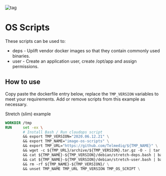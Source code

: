 ![tag](https://github.com/Telmediq/image-os-scripts/workflows/tag/badge.svg?branch=master)
# OS Scripts
These scripts can be used to:
- deps - Uplift vendor docker images so that they contain commonly used binaries.
- user - Create an application user, create /opt/app and assign permissions.

## How to use
Copy paste the dockerfile entry below, replace the `TMP_VERSION` variables to meet your requirements. Add or remove scripts from this example as necessary.

Stretch (slim) example
```dockerfile
WORKDIR /tmp
RUN     set -ex \
        # Install Bash / Run cloudops script
        && export TMP_VERSION="2020.06.12.21" \
        && export TMP_NAME="image-os-scripts" \
        && export TMP_URL="https://github.com/Telmediq/${TMP_NAME}" \
        && wget -c ${TMP_URL}/archive/${TMP_VERSION}.tar.gz -O - | tar -xz \
        && cat ${TMP_NAME}-${TMP_VERSION}/debian/stretch-deps.bash | bash \
        && cat ${TMP_NAME}-${TMP_VERSION}/debian/stretch-user.bash | bash \
        && rm -rf ${TMP_NAME}-${TMP_VERSION}/ \
        && unset TMP_NAME TMP_URL TMP_VERSION TMP_OS_SCRIPT \
```
